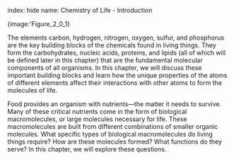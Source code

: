 index: hide
name: Chemistry of Life - Introduction


{image:'Figure_2_0_1}
        

The elements carbon, hydrogen, nitrogen, oxygen, sulfur, and phosphorus are the key building blocks of the chemicals found in living things. They form the carbohydrates, nucleic acids, proteins, and lipids (all of which will be defined later in this chapter) that are the fundamental molecular components of all organisms. In this chapter, we will discuss these important building blocks and learn how the unique properties of the atoms of different elements affect their interactions with other atoms to form the molecules of life.

Food provides an organism with nutrients—the matter it needs to survive. Many of these critical nutrients come in the form of biological macromolecules, or large molecules necessary for life. These macromolecules are built from different combinations of smaller organic molecules. What specific types of biological macromolecules do living things require? How are these molecules formed? What functions do they serve? In this chapter, we will explore these questions.
